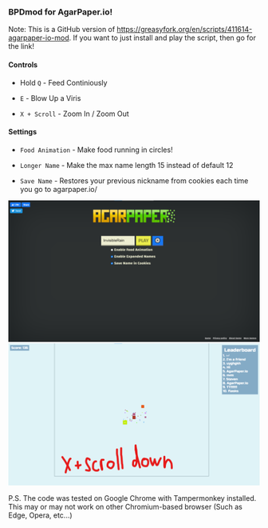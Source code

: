 ### BPDmod for AgarPaper.io!

Note: This is a GitHub version of https://greasyfork.org/en/scripts/411614-agarpaper-io-mod. If you want to just install and play the script, then go for the link!

#### Controls

* Hold `Q` - Feed Continiously

* `E` - Blow Up a Viris

* `X + Scroll` - Zoom In / Zoom Out

#### Settings

* `Food Animation` - Make food running in circles!

* `Longer Name` - Make the max name length 15 instead of default 12

* `Save Name` - Restores your previous nickname from cookies each time you go to agarpaper.io/

[<img alt="screenshot of settings" width="550" src="/img/settings.png"/>](/img/settings.png)
[<img alt="screenshot of settings" width="550" src="/img/x-scroll.png"/>](/img/x-scroll.png)

P.S. The code was tested on Google Chrome with Tampermonkey installed. This may or may not work on other Chromium-based browser (Such as Edge, Opera, etc...)
